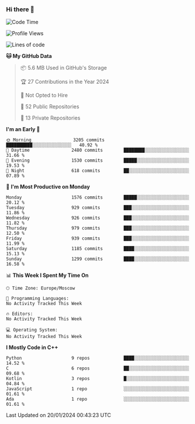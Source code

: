 ### Hi there 👋

<!--
**SemenMartynov/SemenMartynov** is a ✨ _special_ ✨ repository because its `README.md` (this file) appears on your GitHub profile.

Here are some ideas to get you started:

- 🔭 I’m currently working on ...
- 🌱 I’m currently learning ...
- 👯 I’m looking to collaborate on ...
- 🤔 I’m looking for help with ...
- 💬 Ask me about ...
- 📫 How to reach me: ...
- 😄 Pronouns: ...
- ⚡ Fun fact: ...
-->

<!--START_SECTION:waka-->
![Code Time](http://img.shields.io/badge/Code%20Time-0%20secs-blue)

![Profile Views](http://img.shields.io/badge/Profile%20Views-0-blue)

![Lines of code](https://img.shields.io/badge/From%20Hello%20World%20I%27ve%20Written-6.8%20million%20lines%20of%20code-blue)

**🐱 My GitHub Data** 

> 📦 5.6 MB Used in GitHub's Storage 
 > 
> 🏆 27 Contributions in the Year 2024
 > 
> 🚫 Not Opted to Hire
 > 
> 📜 52 Public Repositories 
 > 
> 🔑 13 Private Repositories 
 > 
**I'm an Early 🐤** 

```text
🌞 Morning                3205 commits        ██████████░░░░░░░░░░░░░░░   40.92 % 
🌆 Daytime                2480 commits        ████████░░░░░░░░░░░░░░░░░   31.66 % 
🌃 Evening                1530 commits        █████░░░░░░░░░░░░░░░░░░░░   19.53 % 
🌙 Night                  618 commits         ██░░░░░░░░░░░░░░░░░░░░░░░   07.89 % 
```
📅 **I'm Most Productive on Monday** 

```text
Monday                   1576 commits        █████░░░░░░░░░░░░░░░░░░░░   20.12 % 
Tuesday                  929 commits         ███░░░░░░░░░░░░░░░░░░░░░░   11.86 % 
Wednesday                926 commits         ███░░░░░░░░░░░░░░░░░░░░░░   11.82 % 
Thursday                 979 commits         ███░░░░░░░░░░░░░░░░░░░░░░   12.50 % 
Friday                   939 commits         ███░░░░░░░░░░░░░░░░░░░░░░   11.99 % 
Saturday                 1185 commits        ████░░░░░░░░░░░░░░░░░░░░░   15.13 % 
Sunday                   1299 commits        ████░░░░░░░░░░░░░░░░░░░░░   16.58 % 
```


📊 **This Week I Spent My Time On** 

```text
🕑︎ Time Zone: Europe/Moscow

💬 Programming Languages: 
No Activity Tracked This Week

🔥 Editors: 
No Activity Tracked This Week

💻 Operating System: 
No Activity Tracked This Week
```

**I Mostly Code in C++** 

```text
Python                   9 repos             ████░░░░░░░░░░░░░░░░░░░░░   14.52 % 
C                        6 repos             ██░░░░░░░░░░░░░░░░░░░░░░░   09.68 % 
Kotlin                   3 repos             █░░░░░░░░░░░░░░░░░░░░░░░░   04.84 % 
JavaScript               1 repo              ░░░░░░░░░░░░░░░░░░░░░░░░░   01.61 % 
Ada                      1 repo              ░░░░░░░░░░░░░░░░░░░░░░░░░   01.61 % 
```




 Last Updated on 20/01/2024 00:43:23 UTC
<!--END_SECTION:waka-->